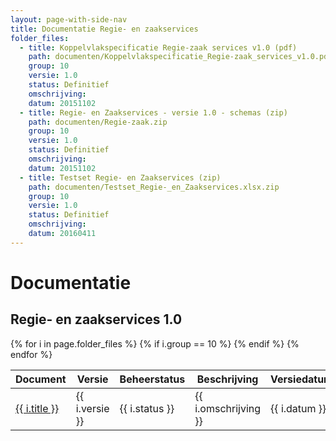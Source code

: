 ```yaml
---
layout: page-with-side-nav
title: Documentatie Regie- en zaakservices
folder_files:
  - title: Koppelvlakspecificatie Regie-zaak services v1.0 (pdf)
    path: documenten/Koppelvlakspecificatie_Regie-zaak_services_v1.0.pdf
    group: 10
    versie: 1.0
    status: Definitief
    omschrijving: 
    datum: 20151102
  - title: Regie- en Zaakservices - versie 1.0 - schemas (zip)
    path: documenten/Regie-zaak.zip
    group: 10
    versie: 1.0
    status: Definitief
    omschrijving: 
    datum: 20151102
  - title: Testset Regie- en Zaakservices (zip)
    path: documenten/Testset_Regie-_en_Zaakservices.xlsx.zip
    group: 10
    versie: 1.0
    status: Definitief
    omschrijving: 
    datum: 20160411
---
```


# Documentatie

## Regie- en zaakservices 1.0

<table>
	<thead>
		<tr>
			<th>Document</th><th>Versie</th><th>Beheerstatus</th><th>Beschrijving</th><th>Versiedatum</th>
		</tr>
	</thead>
	<tbody>
		{% for i in page.folder_files %}
			{% if i.group == 10 %} 
				<tr>
					<td>
					  <a href="{{ i.path | base_url }}">
						{{ i.title }}
					  </a>
					</td>
					<td>{{ i.versie }}</td>
					<td>{{ i.status }}</td>
					<td>{{ i.omschrijving }}</td>
					<td>{{ i.datum }}</td>
				</tr>
			{% endif %} 
		{% endfor %}
	</tbody>
</table>
